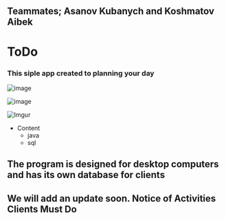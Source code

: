 ## Teammates; Asanov Kubanych and Koshmatov Aibek
# ToDo 
### This siple app created to planning your day

![image](https://user-images.githubusercontent.com/58214386/102722848-1bdda800-432e-11eb-8f58-95bf0c1c0b23.png)

![image](https://user-images.githubusercontent.com/58214386/102723077-cf936780-432f-11eb-93c6-3a4c6e2601ec.png)

![Imgur](https://i.imgur.com/undefined.png)

* Content
  * java
  * sql

## The program is designed for desktop computers and has its own database for clients
## We will add an update soon. Notice of Activities Clients Must Do
